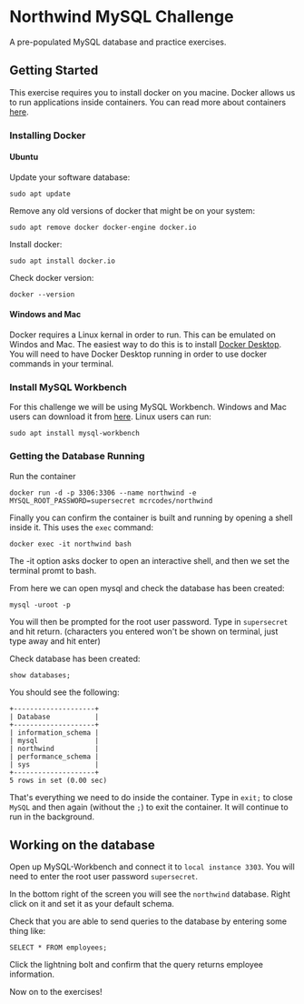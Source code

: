 # Northwind MySQL Challenge

A pre-populated MySQL database and practice exercises.

## Getting Started

This exercise requires you to install docker on you macine. Docker allows us to run applications inside containers. You can read more about containers [here](https://www.docker.com/resources/what-container).

### Installing Docker

#### Ubuntu

Update your software database:
```
sudo apt update
```

Remove any old versions of docker that might be on your system:
```
sudo apt remove docker docker-engine docker.io
```

Install docker:
```
sudo apt install docker.io
```

Check docker version:
```
docker --version
```

#### Windows and Mac

Docker requires a Linux kernal in order to run. This can be emulated on Windos and Mac. The easiest way to do this is to install [Docker Desktop](https://docs.docker.com/get-docker/). You will need to have Docker Desktop running in order to use docker commands in your terminal.

### Install MySQL Workbench

For this challenge we will be using MySQL Workbench. Windows and Mac users can download it from [here](https://dev.mysql.com/downloads/workbench/). Linux users can run:

```
sudo apt install mysql-workbench
```

### Getting the Database Running

Run the container
```
docker run -d -p 3306:3306 --name northwind -e MYSQL_ROOT_PASSWORD=supersecret mcrcodes/northwind
```

Finally you can confirm the container is built and running by opening a shell inside it. This uses the `exec` command:
```
docker exec -it northwind bash
```

The -it option asks docker to open an interactive shell, and then we set the terminal promt to bash.

From here we can open mysql and check the database has been created:

```
mysql -uroot -p
```
You will then be prompted for the root user password. Type in `supersecret` and hit return. (characters you entered won't be shown on terminal, just type away and hit enter)

Check database has been created:
```
show databases;
```

You should see the following:
```
+--------------------+
| Database           |
+--------------------+
| information_schema |
| mysql              |
| northwind          |
| performance_schema |
| sys                |
+--------------------+
5 rows in set (0.00 sec)
```

That's everything we need to do inside the container. Type in `exit;` to close `MySQL` and then again (without the `;`) to exit the container. It will continue to run in the background.

## Working on the database

Open up MySQL-Workbench and connect it to `local instance 3303`. You will need to enter the root user password `supersecret`.

In the bottom right of the screen you will see the `northwind` database. Right click on it and set it as your default schema.

Check that you are able to send queries to the database by entering some thing like:

```
SELECT * FROM employees;
```

Click the lightning bolt and confirm that the query returns employee information. 

Now on to the exercises!
